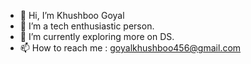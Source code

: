 - 👋 Hi, I’m Khushboo Goyal
- 👀 I’m a tech enthusiastic person.
- 🌱 I’m currently exploring more on DS.
- 📫 How to reach me : goyalkhushboo456@gmail.com

<!---
goyal870/goyal870 is a ✨ special ✨ repository because its `README.md` (this file) appears on your GitHub profile.
You can click the Preview link to take a look at your changes.
--->
